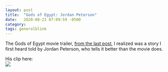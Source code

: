 ```yaml
---
layout: post
title:  "Gods of Egypt: Jordan Peterson"
date:   2020-08-21 07:09:59 -0500
category: 
tags: generalblink
---
```


The Gods of Egypt movie trailer, [from the last post](https://silencevosh.github.io/2020/08/20/What-a-movie-trailer-promises-Gods-of-Egypt.html), I realized was a story I first heard told by Jordan Peterson, who tells it better than the movie does.

His clip here:
<br>
[![](http://img.youtube.com/vi/_uIv7elByXY/0.jpg)](http://www.youtube.com/watch?v=_uIv7elByXY "Gods of Egypt")